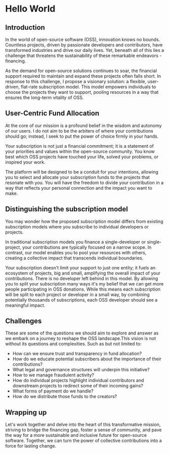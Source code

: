 # Hello World
## Introduction
In the world of open-source software (OSS), innovation knows no bounds. Countless projects, driven by passionate developers and contributors, have transformed industries and drive our daily lives. Yet, beneath all of this lies a challenge that threatens the sustainability of these remarkable endeavors - financing. 

As the demand for open-source solutions continues to soar, the financial support required to maintain and expand these projects often falls short. In response to this challenge, I propose a visionary solution: a flexible, user-driven, flat-rate subscription model. This model empowers individuals to choose the projects they want to support, pooling resources in a way that ensures the long-term vitality of OSS.

## User-Centric Fund Allocation
At the core of our mission is a profound belief in the wisdom and autonomy of our users. I do not aim to be the arbiters of where your contributions should go; instead, I seek to put the power of choice firmly in your hands. 

Your subscription is not just a financial commitment; it is a statement of your priorities and values within the open-source community. You know best which OSS projects have touched your life, solved your problems, or inspired your work.  

The platform will be designed to be a conduit for your intentions, allowing you to select and allocate your subscription funds to the projects that resonate with you. You will have the freedom to divide your contribution in a way that reflects your personal connection and the impact you want to make.

## Distinguishing the subscription model
You may wonder how the proposed subscription model differs from existing subscription models where you subscribe to individual developers or projects. 

In traditional subscription models you finance a single-developer or single-project, your contributions are typically focused on a narrow scope. In contrast, our model enables you to pool your resources with others, creating a collective impact that transcends individual boundaries. 

Your subscription doesn't limit your support to just one entity; it fuels an ecosystem of projects, big and small, amplifying the overall impact of your contributions. There is no developer left behind in this model. By allowing you to split your subscription many ways it's my belief that we can get more people participating in OSS donations. While this means each subscription will be split to each project or developer in a small way, by combining potentially thousands of subscriptions, each OSS developer should see a meaningful impact.

## Challenges
These are some of the questions we should aim to explore and answer as we embark on a journey to reshape the OSS landscape.This vision is not without its questions and complexities. Such as but not limited to:
- How can we ensure trust and transparency in fund allocation?
- How do we educate potential subscribers about the importance of their contributions?
- What legal and governance structures will underpin this initiative?
- How to we manage fraudulent activity?
- How do individual projects highlight individual contributors and downstream projects to redirect some of their incoming gains?
- What forms of payment do we handle?
- How do we distribute those funds to the creators?

## Wrapping up
Let's work together and delve into the heart of this transformative mission, striving to bridge the financing gap, foster a sense of community, and pave the way for a more sustainable and inclusive future for open-source software. Together, we can turn the power of collective contributions into a force for lasting change.
